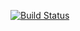 [![Build Status](https://travis-ci.org/fontdirectory/geostarfill.svg?branch=master)](https://travis-ci.org/fontdirectory/geostarfill)

